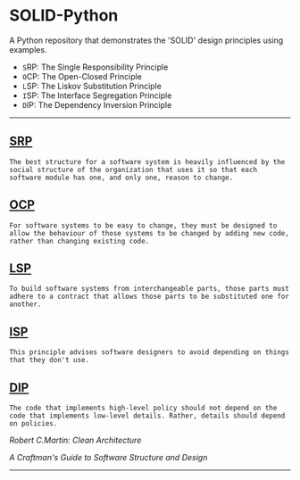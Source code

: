 # SOLID-Python

A Python repository that demonstrates the 'SOLID' design principles using examples.

- ``S``RP: The Single Responsibility Principle
- ``O``CP: The Open-Closed Principle
- ``L``SP: The Liskov Substitution Principle
- ``I``SP: The Interface Segregation Principle
- ``D``IP: The Dependency Inversion Principle

---------------------
## [SRP](https://github.com/MauriceKuenicke/SOLID-Python/tree/main/00_SRP)
```
The best structure for a software system is heavily influenced by the social structure of the organization that uses it so that each software module has one, and only one, reason to change.
```

## [OCP](https://github.com/MauriceKuenicke/SOLID-Python/tree/main/01_OCP)
```
For software systems to be easy to change, they must be designed to allow the behaviour of those systems to be changed by adding new code, rather than changing existing code.
```
## [LSP](https://github.com/MauriceKuenicke/SOLID-Python/tree/main/02_LSP)
```
To build software systems from interchangeable parts, those parts must adhere to a contract that allows those parts to be substituted one for another.
```
## [ISP](https://github.com/MauriceKuenicke/SOLID-Python/tree/main/03_ISP)
```
This principle advises software designers to avoid depending on things that they don't use.
```
## [DIP](https://github.com/MauriceKuenicke/SOLID-Python/tree/main/04_DIP)
```
The code that implements high-level policy should not depend on the code that implements low-level details. Rather, details should depend on policies.
```
<cite>Robert C.Martin: Clean Architecture</cite>

<cite>A Craftman's Guide to Software Structure and Design</cite>

---------------------